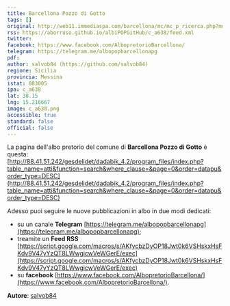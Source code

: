 ```yaml
---
title: Barcellona Pozzo di Gotto
tags: []
original: http://web11.immediaspa.com/barcellona/mc/mc_p_ricerca.php?multiente=barcellona&pag=0
rss: https://aborruso.github.io/albiPOPGitHub/c_a638/feed.xml
twitter:
facebook: https://www.facebook.com/AlbopretorioBarcellona/
telegram: https://telegram.me/albopopbarcellonapg
pdf:
author: salvob84 (https://github.com/salvob84)
regione: Sicilia
provincia: Messina
istat: 083005
ipa: c_a638
lat: 38.15
lng: 15.216667
image: c_a638.png
accessible: true
standard: false
official: false
---
```


La pagina dell'albo pretorio del comune di **Barcellona Pozzo di Gotto** è questa: [http://88.41.51.242/gesdelidet/dadabik_4.2/program_files/index.php?table_name=atti&function=search&where_clause=&page=0&order=datapu&order_type=DESC](http://88.41.51.242/gesdelidet/dadabik_4.2/program_files/index.php?table_name=atti&function=search&where_clause=&page=0&order=datapu&order_type=DESC)

Adesso puoi seguire le nuove pubblicazioni in albo in due modi dedicati:

* su un canale **Telegram** [https://telegram.me/albopopbarcellonapg](https://telegram.me/albopopbarcellonapg);
* treamite un **Feed RSS** [https://script.google.com/macros/s/AKfycbzDyOP18Jwt0k6VSHskxHsFKdv9V47yYzQT8LWwgicwVeWGerE/exec](https://script.google.com/macros/s/AKfycbzDyOP18Jwt0k6VSHskxHsFKdv9V47yYzQT8LWwgicwVeWGerE/exec)
* su **facebook** [https://www.facebook.com/AlbopretorioBarcellona/](https://www.facebook.com/AlbopretorioBarcellona/).

**Autore**: [salvob84](https://github.com/salvob84)
